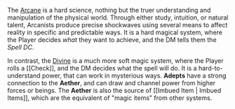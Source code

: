 The [Arcane](/rules/arcane) is a hard science, nothing but the truer understanding and manipulation of the physical world. Through either study, intuition, or natural talent, Arcanists produce precise shockwaves using several means to affect reality in specific and predictable ways. It is a hard magical system, where the Player decides _what_ they want to achieve, and the DM tells them the _Spell DC_.

In contrast, the [Divine](/rules/divine) is a much more soft magic system, where the Player rolls a [[Check]], and the DM decides what the spell will do. It is a hard-to-understand power, that can work in mysterious ways. **Adepts** have a strong connection to the **Aether**, and can draw and channel power from higher forces or beings. The **Aether** is also the source of [[Imbued Item | Imbued Items]], which are the equivalent of "magic items" from other systems.
